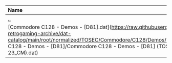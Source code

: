 |Name|Size|
|:---|---:|
|[..](../index.html)|DIR|
|[Commodore C128 - Demos - [D81].dat](https://raw.githubusercontent.com/open-retrogaming-archive/dat-catalog/main/root/normalized/TOSEC/Commodore/C128/Demos/[D81]/Commodore C128 - Demos - [D81]/Commodore C128 - Demos - [D81] (TOSEC-v2017-10-23_CM).dat)|911|
